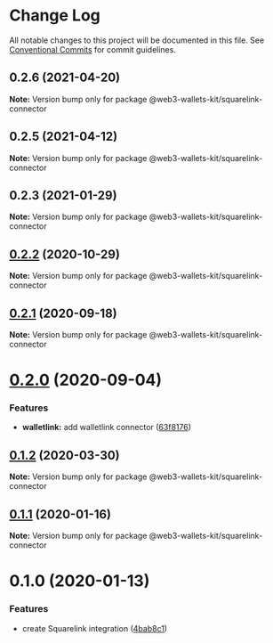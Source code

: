 # Change Log

All notable changes to this project will be documented in this file.
See [Conventional Commits](https://conventionalcommits.org) for commit guidelines.

## 0.2.6 (2021-04-20)

**Note:** Version bump only for package @web3-wallets-kit/squarelink-connector





## 0.2.5 (2021-04-12)

**Note:** Version bump only for package @web3-wallets-kit/squarelink-connector





## 0.2.3 (2021-01-29)

**Note:** Version bump only for package @web3-wallets-kit/squarelink-connector





## [0.2.2](https://github.com/akropolisio/web3-wallets-kit/compare/@web3-wallets-kit/squarelink-connector@0.2.1...@web3-wallets-kit/squarelink-connector@0.2.2) (2020-10-29)

**Note:** Version bump only for package @web3-wallets-kit/squarelink-connector





## [0.2.1](https://github.com/akropolisio/web3-wallets-kit/compare/@web3-wallets-kit/squarelink-connector@0.2.0...@web3-wallets-kit/squarelink-connector@0.2.1) (2020-09-18)

**Note:** Version bump only for package @web3-wallets-kit/squarelink-connector





# [0.2.0](https://github.com/akropolisio/web3-wallets-kit/compare/@web3-wallets-kit/squarelink-connector@0.1.2...@web3-wallets-kit/squarelink-connector@0.2.0) (2020-09-04)


### Features

* **walletlink:** add walletlink connector ([63f8176](https://github.com/akropolisio/web3-wallets-kit/commit/63f81765127f2a29bbf6adaacb204798b9519cd9))





## [0.1.2](https://github.com/akropolisio/web3-wallets-kit/compare/@web3-wallets-kit/squarelink-connector@0.1.1...@web3-wallets-kit/squarelink-connector@0.1.2) (2020-03-30)

**Note:** Version bump only for package @web3-wallets-kit/squarelink-connector





## [0.1.1](https://github.com/akropolisio/web3-wallets-kit/compare/@web3-wallets-kit/squarelink-connector@0.1.0...@web3-wallets-kit/squarelink-connector@0.1.1) (2020-01-16)

**Note:** Version bump only for package @web3-wallets-kit/squarelink-connector





# 0.1.0 (2020-01-13)


### Features

* create Squarelink integration ([4bab8c1](https://github.com/akropolisio/web3-wallets-kit/commit/4bab8c11e47dc5a400fbc4c74e231f765b8ded86))
